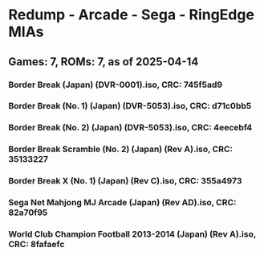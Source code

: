 # Redump - Arcade - Sega - RingEdge MIAs
## Games: 7, ROMs: 7, as of 2025-04-14

### Border Break (Japan) (DVR-0001).iso, CRC: 745f5ad9
### Border Break (No. 1) (Japan) (DVR-5053).iso, CRC: d71c0bb5
### Border Break (No. 2) (Japan) (DVR-5053).iso, CRC: 4eecebf4
### Border Break Scramble (No. 2) (Japan) (Rev A).iso, CRC: 35133227
### Border Break X (No. 1) (Japan) (Rev C).iso, CRC: 355a4973
### Sega Net Mahjong MJ Arcade (Japan) (Rev AD).iso, CRC: 82a70f95
### World Club Champion Football 2013-2014 (Japan) (Rev A).iso, CRC: 8fafaefc
